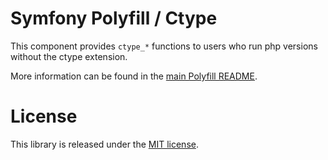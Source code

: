 Symfony Polyfill / Ctype
========================

This component provides `ctype_*` functions to users who run php versions without the ctype extension.

More information can be found in the
[main Polyfill README](https://github.com/symfony/polyfill/blob/main/README.md).

License
=======

This library is released under the [MIT license](LICENSE).